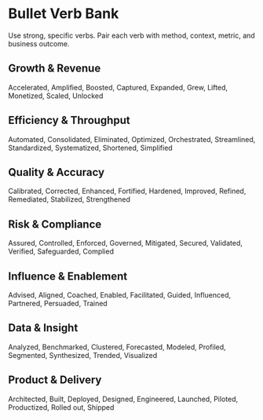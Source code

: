 # Bullet Verb Bank

Use strong, specific verbs. Pair each verb with method, context, metric, and business outcome.

## Growth & Revenue
Accelerated, Amplified, Boosted, Captured, Expanded, Grew, Lifted, Monetized, Scaled, Unlocked

## Efficiency & Throughput
Automated, Consolidated, Eliminated, Optimized, Orchestrated, Streamlined, Standardized, Systematized, Shortened, Simplified

## Quality & Accuracy
Calibrated, Corrected, Enhanced, Fortified, Hardened, Improved, Refined, Remediated, Stabilized, Strengthened

## Risk & Compliance
Assured, Controlled, Enforced, Governed, Mitigated, Secured, Validated, Verified, Safeguarded, Complied

## Influence & Enablement
Advised, Aligned, Coached, Enabled, Facilitated, Guided, Influenced, Partnered, Persuaded, Trained

## Data & Insight
Analyzed, Benchmarked, Clustered, Forecasted, Modeled, Profiled, Segmented, Synthesized, Trended, Visualized

## Product & Delivery
Architected, Built, Deployed, Designed, Engineered, Launched, Piloted, Productized, Rolled out, Shipped
